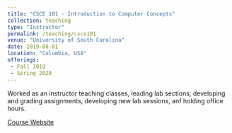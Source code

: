 ```yaml
---
title: "CSCE 101 - Introduction to Computer Concepts"
collection: teaching
type: "Instructor"
permalink: /teaching/csce101
venue: "University of South Carolina"
date: 2019-08-01
location: "Columbia, USA"
offerings:
 - Fall 2019
 - Spring 2020
---
```


Worked as an instructor teaching classes, leading lab sections, developing and grading assignments, developing new lab
sessions, anf holding office hours.

[Course Website](https://cse.sc.edu/~bjoshi/csce101/csce101.html)